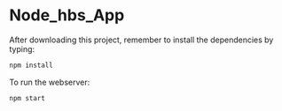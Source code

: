 # Node_hbs_App

After downloading this project, remember to install the dependencies by typing:
```javascript
npm install
```

To run the webserver:
```javascript
npm start
```
